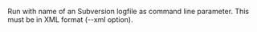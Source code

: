 Run with name of an Subversion logfile as command line parameter. This must be in XML format (--xml option).

